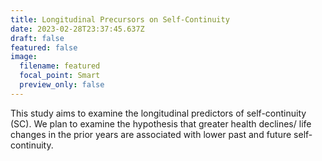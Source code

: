 ```yaml
---
title: Longitudinal Precursors on Self-Continuity
date: 2023-02-28T23:37:45.637Z
draft: false
featured: false
image:
  filename: featured
  focal_point: Smart
  preview_only: false
---
```

This study aims to examine the longitudinal predictors of self-continuity (SC). We plan to examine the hypothesis that greater health declines/ life changes in the prior years are associated with lower past and future self-continuity.